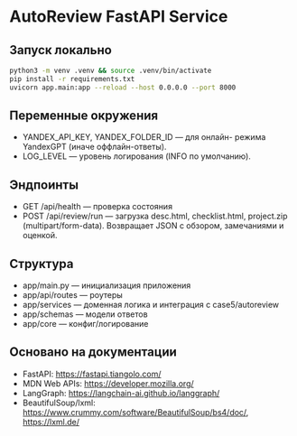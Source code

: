 # AutoReview FastAPI Service

## Запуск локально

```bash
python3 -m venv .venv && source .venv/bin/activate
pip install -r requirements.txt
uvicorn app.main:app --reload --host 0.0.0.0 --port 8000
```

## Переменные окружения

- YANDEX_API_KEY, YANDEX_FOLDER_ID — для онлайн- режима YandexGPT (иначе оффлайн-ответы).
- LOG_LEVEL — уровень логирования (INFO по умолчанию).

## Эндпоинты

- GET /api/health — проверка состояния
- POST /api/review/run — загрузка desc.html, checklist.html, project.zip (multipart/form-data). Возвращает JSON с обзором, замечаниями и оценкой.

## Структура

- app/main.py — инициализация приложения
- app/api/routes — роутеры
- app/services — доменная логика и интеграция с case5/autoreview
- app/schemas — модели ответов
- app/core — конфиг/логирование

## Основано на документации

- FastAPI: https://fastapi.tiangolo.com/
- MDN Web APIs: https://developer.mozilla.org/
- LangGraph: https://langchain-ai.github.io/langgraph/
- BeautifulSoup/lxml: https://www.crummy.com/software/BeautifulSoup/bs4/doc/, https://lxml.de/
